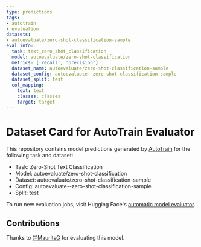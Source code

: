 ```yaml
---
type: predictions
tags:
- autotrain
- evaluation
datasets:
- autoevaluate/zero-shot-classification-sample
eval_info:
  task: text_zero_shot_classification
  model: autoevaluate/zero-shot-classification
  metrics: ['recall', 'precision']
  dataset_name: autoevaluate/zero-shot-classification-sample
  dataset_config: autoevaluate--zero-shot-classification-sample
  dataset_split: test
  col_mapping:
    text: text
    classes: classes
    target: target
---
```

# Dataset Card for AutoTrain Evaluator

This repository contains model predictions generated by [AutoTrain](https://huggingface.co/autotrain) for the following task and dataset:

* Task: Zero-Shot Text Classification
* Model: autoevaluate/zero-shot-classification
* Dataset: autoevaluate/zero-shot-classification-sample
* Config: autoevaluate--zero-shot-classification-sample
* Split: test

To run new evaluation jobs, visit Hugging Face's [automatic model evaluator](https://huggingface.co/spaces/autoevaluate/model-evaluator).

## Contributions

Thanks to [@MauritsG](https://huggingface.co/MauritsG) for evaluating this model.